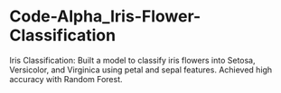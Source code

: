 # Code-Alpha_Iris-Flower-Classification
Iris Classification: Built a model to classify iris flowers into Setosa, Versicolor, and Virginica using petal and sepal features. Achieved high accuracy with Random Forest.
